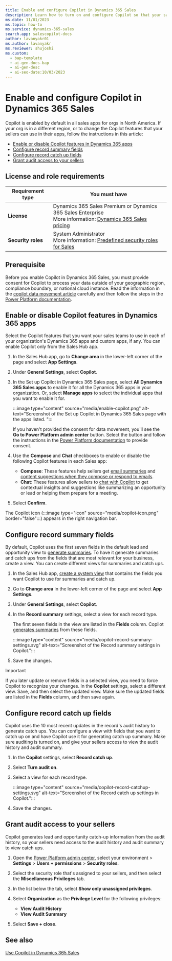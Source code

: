 ```yaml
---
title: Enable and configure Copilot in Dynamics 365 Sales
description: Learn how to turn on and configure Copilot so that your sales team can get summaries of their contact and lead records, catch up on updates, and prepare for meetings.
ms.date: 11/01/2023
ms.topic: how-to
ms.service: dynamics-365-sales
search.app: salescopilot-docs
author: lavanyakr01
ms.author: lavanyakr
ms.reviewer: shujoshi
ms.custom:
  - bap-template
  - ai-gen-docs-bap
  - ai-gen-desc
  - ai-seo-date:10/03/2023
---
```


# Enable and configure Copilot in Dynamics 365 Sales

Copilot is enabled by default in all sales apps for orgs in North America. If your org is in a different region, or to change the Copilot features that your sellers can use in their apps, follow the instructions in this article:

- [Enable or disable Copilot features in Dynamics 365 apps](#enable-or-disable-copilot-features-in-dynamics-365-apps)
- [Configure record summary fields](#configure-record-summary-fields)
- [Configure record catch up fields](#configure-record-catch-up-fields)
- [Grant audit access to your sellers](#grant-audit-access-to-your-sellers)

## License and role requirements

| Requirement type | You must have |
|-----------------------|---------|
| **License** | Dynamics 365 Sales Premium or Dynamics 365 Sales Enterprise <br>More information: [Dynamics 365 Sales pricing](https://dynamics.microsoft.com/sales/pricing/) |
| **Security roles** | System Administrator <br>  More information: [Predefined security roles for Sales](security-roles-for-sales.md)|

## Prerequisite

Before you enable Copilot in Dynamics 365 Sales, you must provide consent for Copilot to process your data outside of your geographic region, compliance boundary, or national cloud instance. 
Read the information in the [copilot data movement article](sales-copilot-data-movement.md) carefully and then follow the steps in the [Power Platform documentation](/power-platform/admin/geographical-availability-copilot).


## Enable or disable Copilot features in Dynamics 365 apps

Select the Copilot features that you want your sales teams to use in each of your organization's Dynamics 365 apps and custom apps, if any. You can enable Copilot only from the Sales Hub app.

1. In the Sales Hub app, go to **Change area** in the lower-left corner of the page and select **App Settings**.

1. Under **General Settings**, select **Copilot**.

1. In the Set up Copilot in Dynamics 365 Sales page, select **All Dynamics 365 Sales apps** to enable it for all the Dynamics 365 apps in your organization. Or, select **Manage apps** to select the individual apps that you want to enable it for.  

   :::image type="content" source="media/enable-copilot.png" alt-text="Screenshot of the Set up Copilot in Dynamics 365 Sales page with the apps listed. ":::

    If you haven't provided the consent for data movement, you'll see the **Go to Power Platform admin center** button. Select the button and follow the instructions in the [Power Platform documentation](/power-platform/admin/geographical-availability-copilot) to provide consent.
 
1. Use the **Compose** and **Chat** checkboxes to enable or disable the following Copilot features in each Sales app:

    - **Compose**: These features help sellers get [email summaries](view-copy-email-summary.md) and [content suggestions when they compose or respond to emails](compose-send-email-copilot.md).
    - **Chat**: These features allow sellers to [chat with Copilot](use-sales-copilot.md) to get contextual insights and suggestions like summarizing an opportunity or lead or helping them prepare for a meeting.

1. Select **Confirm**.

The Copilot icon (:::image type="icon" source="media/copilot-icon.png" border="false":::) appears in the right navigation bar.

## Configure record summary fields

By default, Copilot uses the first seven fields in the default lead and opportunity view to [generate summaries](use-sales-copilot.md#summarize-an-opportunity-or-a-lead). To have it generate summaries and catch ups from the fields that are most relevant for your business, create a view. You can create different views for summaries and catch ups.

1. In the Sales Hub app, [create a system view](/power-apps/maker/model-driven-apps/create-or-edit-model-driven-app-view) that contains the fields you want Copilot to use for summaries and catch up.

1. Go to **Change area** in the lower-left corner of the page and select **App Settings**.

1. Under **General Settings**, select **Copilot**.

1. In the **Record summary** settings, select a view for each record type.

    The first seven fields in the view are listed in the **Fields** column. Copilot [generates summaries](use-sales-copilot.md#summarize-an-opportunity-or-a-lead) from these fields.

    :::image type="content" source="media/copilot-record-summary-settings.svg" alt-text="Screenshot of the Record summary settings in Copilot.":::

1. Save the changes.

> [!IMPORTANT]
> If you later update or remove fields in a selected view, you need to force Copilot to recognize your changes. In the **Copilot** settings, select a different view. Save, and then select the updated view. Make sure the updated fields are listed in the **Fields** column, and then save again.

## Configure record catch up fields

Copilot uses the 10 most recent updates in the record's audit history to generate catch ups. You can configure a view with fields that you want to catch up on and have Copilot use it for generating catch up summary. Make sure auditing is turned on, and give your sellers access to view the audit history and audit summary.

1. In the **Copilot** settings, select **Record catch up**.

1. Select **Turn audit on**.

1. Select a view for each record type.

    :::image type="content" source="media/copilot-record-catchup-settings.svg" alt-text="Screenshot of the Record catch up settings in Copilot.":::

1. Save the changes.

## Grant audit access to your sellers

Copilot generates lead and opportunity catch-up information from the audit history, so your sellers need access to the audit history and audit summary to view catch ups.

1. Open the [Power Platform admin center](https://admin.powerplatform.microsoft.com), select your environment > **Settings** > **Users + permissions** > **Security roles**.

1. Select the security role that's assigned to your sellers, and then select the **Miscellaneous Privileges** tab.

1. In the list below the tab, select **Show only unassigned privileges**.

1. Select **Organization** as the **Privilege Level** for the following privileges:

    - **View Audit History**
    - **View Audit Summary**

1. Select **Save + close**.

## See also

[Use Copilot in Dynamics 365 Sales](use-sales-copilot.md)
